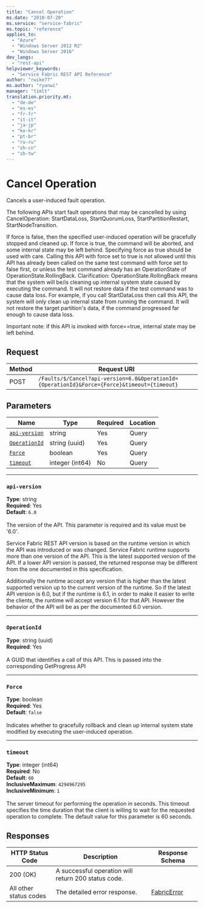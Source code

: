 ```yaml
---
title: "Cancel Operation"
ms.date: "2018-07-20"
ms.service: "service-fabric"
ms.topic: "reference"
applies_to: 
  - "Azure"
  - "Windows Server 2012 R2"
  - "Windows Server 2016"
dev_langs: 
  - "rest-api"
helpviewer_keywords: 
  - "Service Fabric REST API Reference"
author: "rwike77"
ms.author: "ryanwi"
manager: "timlt"
translation.priority.mt: 
  - "de-de"
  - "es-es"
  - "fr-fr"
  - "it-it"
  - "ja-jp"
  - "ko-kr"
  - "pt-br"
  - "ru-ru"
  - "zh-cn"
  - "zh-tw"
---
```

# Cancel Operation
Cancels a user-induced fault operation.

The following APIs start fault operations that may be cancelled by using CancelOperation: StartDataLoss, StartQuorumLoss, StartPartitionRestart, StartNodeTransition.

If force is false, then the specified user-induced operation will be gracefully stopped and cleaned up.  If force is true, the command will be aborted, and some internal state
may be left behind.  Specifying force as true should be used with care.  Calling this API with force set to true is not allowed until this API has already
been called on the same test command with force set to false first, or unless the test command already has an OperationState of OperationState.RollingBack.
Clarification: OperationState.RollingBack means that the system will be/is cleaning up internal system state caused by executing the command.  It will not restore data if the
test command was to cause data loss.  For example, if you call StartDataLoss then call this API, the system will only clean up internal state from running the command.
It will not restore the target partition's data, if the command progressed far enough to cause data loss.

Important note:  if this API is invoked with force==true, internal state may be left behind.


## Request
| Method | Request URI |
| ------ | ----------- |
| POST | `/Faults/$/Cancel?api-version=6.0&OperationId={OperationId}&Force={Force}&timeout={timeout}` |


## Parameters
| Name | Type | Required | Location |
| --- | --- | --- | --- |
| [`api-version`](#api-version) | string | Yes | Query |
| [`OperationId`](#operationid) | string (uuid) | Yes | Query |
| [`Force`](#force) | boolean | Yes | Query |
| [`timeout`](#timeout) | integer (int64) | No | Query |

____
### `api-version`
__Type__: string <br/>
__Required__: Yes<br/>
__Default__: `6.0` <br/>
<br/>
The version of the API. This parameter is required and its value must be '6.0'.

Service Fabric REST API version is based on the runtime version in which the API was introduced or was changed. Service Fabric runtime supports more than one version of the API. This is the latest supported version of the API. If a lower API version is passed, the returned response may be different from the one documented in this specification.

Additionally the runtime accept any version that is higher than the latest supported version up to the current version of the runtime. So if the latest API version is 6.0, but if the runtime is 6.1, in order to make it easier to write the clients, the runtime will accept version 6.1 for that API. However the behavior of the API will be as per the documented 6.0 version.


____
### `OperationId`
__Type__: string (uuid) <br/>
__Required__: Yes<br/>
<br/>
A GUID that identifies a call of this API.  This is passed into the corresponding GetProgress API

____
### `Force`
__Type__: boolean <br/>
__Required__: Yes<br/>
__Default__: `false` <br/>
<br/>
Indicates whether to gracefully rollback and clean up internal system state modified by executing the user-induced operation.

____
### `timeout`
__Type__: integer (int64) <br/>
__Required__: No<br/>
__Default__: `60` <br/>
__InclusiveMaximum__: `4294967295` <br/>
__InclusiveMinimum__: `1` <br/>
<br/>
The server timeout for performing the operation in seconds. This timeout specifies the time duration that the client is willing to wait for the requested operation to complete. The default value for this parameter is 60 seconds.

## Responses

| HTTP Status Code | Description | Response Schema |
| --- | --- | --- |
| 200 (OK) | A successful operation will return 200 status code.<br/> |  |
| All other status codes | The detailed error response.<br/> | [FabricError](sfclient-v63-model-fabricerror.md) |
